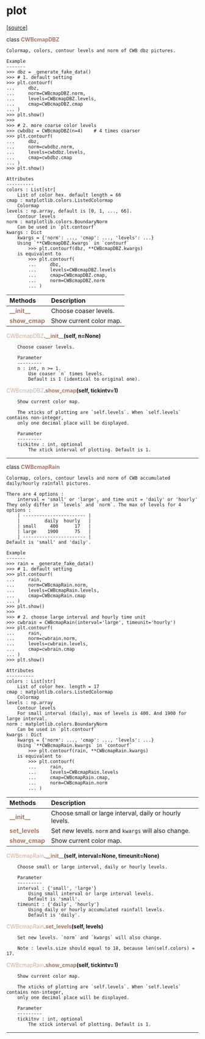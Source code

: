 # plot  

[[source](.././hurricane_tools//plot.py)]  

class <span style="color:#a77864">**CWBcmapDBZ**</span>

    Colormap, colors, contour levels and norm of CWB dbz pictures.
    
    Example
    -------
    >>> dbz = _generate_fake_data()
    >>> # 1. default setting
    >>> plt.contourf(
    ...     dbz, 
    ...     norm=CWBcmapDBZ.norm, 
    ...     levels=CWBcmapDBZ.levels, 
    ...     cmap=CWBcmapDBZ.cmap
    ... )
    >>> plt.show()
    >>> 
    >>> # 2. more coarse color levels
    >>> cwbdbz = CWBcmapDBZ(n=4)    # 4 times coarser
    >>> plt.contourf(
    ...     dbz, 
    ...     norm=cwbdbz.norm, 
    ...     levels=cwbdbz.levels, 
    ...     cmap=cwbdbz.cmap
    ... )
    >>> plt.show()
    
    Attributes 
    ----------
    colors : List[str]
        List of color hex. default length = 66
    cmap : matplotlib.colors.ListedColormap
        Colormap
    levels : np.array, default is [0, 1, ..., 66].
        Contour levels
    norm : matplotlib.colors.BoundaryNorm
        Can be used in `plt.contourf`
    kwargs : Dict
        kwargs = {'norm': ..., 'cmap': ..., 'levels': ...}
        Using `**CWBcmapDBZ.kwargs` in `contourf`
            >>> plt.contourf(dbz, **CWBcmapDBZ.kwargs)
        is equivalent to 
            >>> plt.contourf(
            ...     dbz, 
            ...     levels=CWBcmapDBZ.levels
            ...     cmap=CWBcmapDBZ.cmap,
            ...     norm=CWBcmapDBZ.norm
            ... )



| Methods | Description |
| :------ | :---------- |
| <font color="#a77864"> **\_\_init\_\_** </font> | Choose coaser levels. |
| <font color="#a77864"> **show\_cmap** </font> | Show current color map. |


<span style="color:#cca99b">CWBcmapDBZ</span>.<span style="color:#a77864">**\_\_init\_\_**</span>**(self, n=None)**

        Choose coaser levels.
        
        Parameter
        ---------
        n : int, n >= 1.
            Use coaser `n` times levels.
            Default is 1 (identical to original one).

  
<span style="color:#cca99b">CWBcmapDBZ</span>.<span style="color:#a77864">**show\_cmap**</span>**(self, tickintv=1)**

        Show current color map.
        
        The xticks of plotting are `self.levels`. When `self.levels` contains non-integer,
        only one decimal place will be displayed.
        
        Parameter
        ---------
        tickitnv : int, optional
            The xtick interval of plotting. Default is 1.

  
******
class <span style="color:#a77864">**CWBcmapRain**</span>

    Colormap, colors, contour levels and norm of CWB accumulated daily/hourly rainfall pictures.
    
    There are 4 options : 
        interval = 'small' or 'large', and time unit = 'daily' or 'hourly'
    They only differ in `levels` and `norm`. The max of levels for 4 options :
        | ----------------------- |
        |         daily  hourly   |
        | small     400      17   |
        | large    1900      75   |
        | ----------------------- |
    Default is 'small' and 'daily'.
    
    Example
    -------
    >>> rain = _generate_fake_data()
    >>> # 1. default setting
    >>> plt.contourf(
    ...     rain, 
    ...     norm=CWBcmapRain.norm, 
    ...     levels=CWBcmapRain.levels, 
    ...     cmap=CWBcmapRain.cmap
    ... )
    >>> plt.show()
    >>> 
    >>> # 2. choose large interval and hourly time unit
    >>> cwbrain = CWBcmapRain(interval='large', timeunit='hourly')
    >>> plt.contourf(
    ...     rain, 
    ...     norm=cwbrain.norm, 
    ...     levels=cwbrain.levels, 
    ...     cmap=cwbrain.cmap
    ... )
    >>> plt.show()
    
    Attributes 
    ----------
    colors : List[str]
        List of color hex. length = 17
    cmap : matplotlib.colors.ListedColormap
        Colormap
    levels : np.array
        Contour levels
        For small interval (daily), max of levels is 400. And 1900 for large interval.
    norm : matplotlib.colors.BoundaryNorm
        Can be used in `plt.contourf`
    kwargs : Dict
        kwargs = {'norm': ..., 'cmap': ..., 'levels': ...}
        Using `**CWBcmapRain.kwargs` in `contourf`
            >>> plt.contourf(rain, **CWBcmapRain.kwargs)
        is equivalent to 
            >>> plt.contourf(
            ...     rain, 
            ...     levels=CWBcmapRain.levels
            ...     cmap=CWBcmapRain.cmap,
            ...     norm=CWBcmapRain.norm
            ... )



| Methods | Description |
| :------ | :---------- |
| <font color="#a77864"> **\_\_init\_\_** </font> | Choose small or large interval, daily or hourly levels. |
| <font color="#a77864"> **set\_levels** </font> | Set new levels. `norm` and `kwargs` will also change. |
| <font color="#a77864"> **show\_cmap** </font> | Show current color map. |


<span style="color:#cca99b">CWBcmapRain</span>.<span style="color:#a77864">**\_\_init\_\_**</span>**(self, interval=None, timeunit=None)**

        Choose small or large interval, daily or hourly levels.
        
        Parameter
        ---------
        interval : {'small', 'large'}
            Using small interval or large interval levels.
            Default is 'small'.
        timeunit : {'daily', 'hourly'}
            Using daily or hourly accumulated rainfall levels.
            Default is 'daily'.

  
<span style="color:#cca99b">CWBcmapRain</span>.<span style="color:#a77864">**set\_levels**</span>**(self, levels)**

        Set new levels. `norm` and `kwargs` will also change.
        
        Note : levels.size should equal to 18, because len(self.colors) = 17.

  
<span style="color:#cca99b">CWBcmapRain</span>.<span style="color:#a77864">**show\_cmap**</span>**(self, tickintv=1)**

        Show current color map.
        
        The xticks of plotting are `self.levels`. When `self.levels` contains non-integer,
        only one decimal place will be displayed.
        
        Parameter
        ---------
        tickitnv : int, optional
            The xtick interval of plotting. Default is 1.

  
******